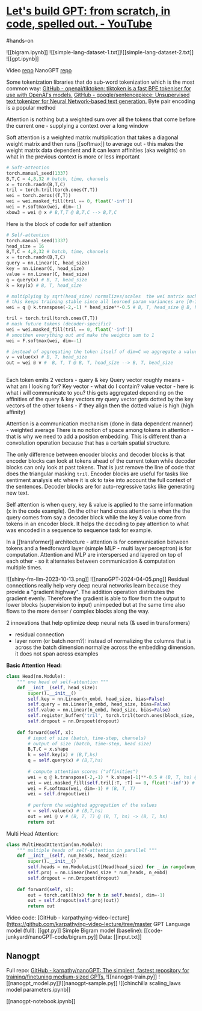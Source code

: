 
# [Let's build GPT: from scratch, in code, spelled out. - YouTube](https://www.youtube.com/watch?v=kCc8FmEb1nY)

#hands-on

![[bigram.ipynb]]
![[simple-lang-dataset-1.txt]]![[simple-lang-dataset-2.txt]]
![[gpt.ipynb]]

Video [repo](https://github.com/karpathy/ng-video-lecture)
NanoGPT [repo](https://github.com/karpathy/nanoGPT)

Some tokenization libraries that do sub-word tokenization which is the most common way:
[GitHub - openai/tiktoken: tiktoken is a fast BPE tokeniser for use with OpenAI's models.](https://github.com/openai/tiktoken)
[GitHub - google/sentencepiece: Unsupervised text tokenizer for Neural Network-based text generation.](https://github.com/google/sentencepiece)
Byte pair encoding is a popular method

Attention is nothing but a weighted sum over all the tokens that come before the current one - supplying a context over a long window

Soft attention is a weighted matrix multiplication that takes a diagonal weight matrix and then runs [[softmax]] to average out - this makes the weight matrix data dependent and it can learn affinities (aka weights) on what in the previous context is more or less important

```python
# Soft-attention
torch.manual_seed(1337)
B,T,C = 4,8,32 # batch, time, channels
x = torch.randn(B,T,C)
tril = torch.tril(torch.ones(T,T))
wei = torch.zeros((T,T))
wei = wei.masked_fill(tril == 0, float('-inf'))
wei = F.softmax(wei, dim=-1)
xbow3 = wei @ x # B,T,T @ B,T,C --> B,T,C
```

Here is the block of code for self attention

```python 
# Self-attention
torch.manual_seed(1337)
head_size = 16
B,T,C = 4,8,32 # batch, time, channels
x = torch.randn(B,T,C)
query = nn.Linear(C, head_size) 
key = nn.Linear(C, head_size)
value = nn.Linear(C, head_size)
q = query(x) # B, T, head_size
k = key(x) # B, T, head_size

# multiplying by sqrt(head_size) normalizes/scales  the wei matrix such that its variance is 1 instead of head_size
# this keeps training stable since all learned param variances are [0-1)
wei = q @ k.transpose(-2,-1) * head_size**-0.5 # B, T, head_size @ B, head_size, T --> B, T, T

tril = torch.tril(torch.ones(T,T))
# mask future tokens (decoder-specific)
wei = wei.masked_fill(tril == 0, float('-inf'))
# smoothen everything out and make the weights sum to 1
wei = F.softmax(wei, dim=-1)

# instead of aggregating the token itself of dim=C we aggregate a value vector (also learned) of head size
v = value(x) # B, T, head_size
out = wei @ v #  B, T, T @ B, T, head_size --> B, T, head_size
 

```

Each token emits 2 vectors - query & key
Query vector roughly means - what am I looking for?
Key vector - what do I contain?
value vector - here is what i will communicate to you? this gets aggregated depending on the affinities of the query & key vectors
my query vector gets dotted by the key vectors of the other tokens - if they align then the dotted value is high (high affinity)

Attention is a communication mechanism (done in data dependent manner) - weighted average
There is no notion of space among tokens in attention - that is why we need to add a position embedding. This is different than a convolution operation because that has a certain spatial structure.

The only difference between encoder blocks and decoder blocks is that encoder blocks can look at tokens ahead of the current token while decoder blocks can only look at past tokens. That is just remove the line of code that does the triangular masking `tril`. Encoder blocks are useful for tasks like sentiment analysis etc where it is ok to take into account the full context of the sentences. Decoder blocks are for auto-regressive tasks like generating new text.

Self attention is when query, key & value is applied to the same information (x in the code example). On the other hand cross attention is when the the query comes from say a decoder block while the key & value come from tokens in an encoder block. It helps the decoding to pay attention to what was encoded in a sequence to sequence task for example.

In a [[transformer]] architecture - attention is for communication between tokens and a feedforward layer (simple MLP - multi layer perceptron) is for computation. Attention and MLP are interspersed and layered on top of each other - so it alternates between communication & computation multiple times.

![[shiny-fm-llm-2023-10-13.png]] ![[nanoGPT-2024-04-05.png]]
Residual connections really help very deep neural networks learn because they provide a "gradient highway". The addition operation distributes the gradient evenly. Therefore the gradient is able to flow from the output to lower blocks (supervision to input) unimpeded but at the same time also flows to the more denser / complex blocks along the way.

2 innovations that help optimize deep neural nets (& used in transformers)

- residual connection
- layer norm (or batch norm?): instead of normalizing the columns that is across the batch dimension normalize across the embedding dimension. it does not span across examples

**Basic Attention Head:**

```python
class Head(nn.Module):
	""" one head of self-attention """
	def __init__(self, head_size):
		super().__init__()
		self.key = nn.Linear(n_embd, head_size, bias=False)
		self.query = nn.Linear(n_embd, head_size, bias=False)
		self.value = nn.Linear(n_embd, head_size, bias=False)
		self.register_buffer('tril', torch.tril(torch.ones(block_size, block_size)))
		self.dropout = nn.Dropout(dropout)
	
	def forward(self, x):
		# input of size (batch, time-step, channels)
		# output of size (batch, time-step, head size)
		B,T,C = x.shape
		k = self.key(x) # (B,T,hs)
		q = self.query(x) # (B,T,hs)
		
		# compute attention scores ("affinities")
		wei = q @ k.transpose(-2,-1) * k.shape[-1]**-0.5 # (B, T, hs) @ (B, hs, T) -> (B, T, T)
		wei = wei.masked_fill(self.tril[:T, :T] == 0, float('-inf')) # (B, T, T)
		wei = F.softmax(wei, dim=-1) # (B, T, T)
		wei = self.dropout(wei)
		
		# perform the weighted aggregation of the values
		v = self.value(x) # (B,T,hs)
		out = wei @ v # (B, T, T) @ (B, T, hs) -> (B, T, hs)
		return out
```

Multi Head Attention:

```python
class MultiHeadAttention(nn.Module):
	""" multiple heads of self-attention in parallel """
	def __init__(self, num_heads, head_size):
		super().__init__()
		self.heads = nn.ModuleList([Head(head_size) for _ in range(num_heads)])
		self.proj = nn.Linear(head_size * num_heads, n_embd)
		self.dropout = nn.Dropout(dropout)
	
	def forward(self, x):
		out = torch.cat([h(x) for h in self.heads], dim=-1)
		out = self.dropout(self.proj(out))
		return out
```

Video code: [GitHub - karpathy/ng-video-lecture](https://github.com/karpathy/ng-video-lecture/tree/master
GPT Language model (full): [[gpt.py]]
Simple Bigram model (baseline): [[code-junkyard/nanoGPT-code/bigram.py]]
Data: [[input.txt]]

## Nanogpt

Full repo: [GitHub - karpathy/nanoGPT: The simplest, fastest repository for training/finetuning medium-sized GPTs.](https://github.com/karpathy/nanoGPT)
![[nanogpt-train.py]]
![[nanogpt_model.py]]![[nanogpt-sample.py]]
![[chinchilla scaling_laws model parameters.ipynb]]

[[nanogpt-notebook.ipynb]]
